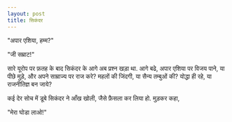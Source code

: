 ```yaml
---
layout: post
title: सिकंदर
---
```

"अपार एशिया, हम्म?"

"जी सम्राट!"

सारे यूरोप पर फ़तह के बाद सिकंदर के आगे अब प्रश्न खड़ा था. आगे बढे, अपार एशिया पर विजय पाने, या पीछे मुड़े, और
अपने साम्राज्य पर राज करे? महलों की जिंदगी, या सैन्य तम्बुओं की? योद्धा ही रहे, या राजनीतिज्ञ बन जाये?

कई देर सोच में डूबे सिकंदर ने आँख खोली, जैसे फ़ैसला कर लिया हो. मुड़कर कहा,

"मेरा घोडा लाओ!"
